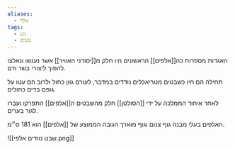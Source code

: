 ```yaml
---
aliases:
  - אלף
tags:
  - גזע
  - גזעים
---
```

האגדות מספרות כה[[אלפים]] הראשונים היו חלק מ[[יסודני האוויר]] אשר נענשו ונאלצו להפוך ליצורי בשר ודם.

תחילה הם חיו כשבטים מטריאכלים נודדים במדבר, לעורם גוון כחול ולרוב הם עטו על גופם בדים כחולים.

לאחר איחוד הממלכה על ידי [[הסולטן]] חלק מהשבטים ה[[אלפים]] התפרקו ועברו לגור בערים.

האלפים בעלי מבנה גוף צנום וגוף מוארך הגובה הממוצע של [[אלפים]] הוא 181 ס״מ.

![[שבט נוודים אלפי.png]]
